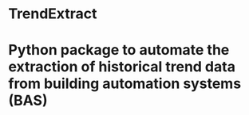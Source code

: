 # TrendExtract
# Python package to automate the extraction of historical trend data from building automation systems (BAS)
